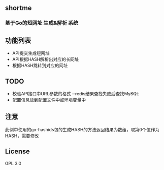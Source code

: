 shortme
---------

### 基于Go的短网址 生成&解析 系统

## 功能列表

- API提交生成短网址
- API根据HASH解析出对应的长网址
- 根据HASH跳转到对应的网址

## TODO

- 校验API接口中URL参数的格式
~~- redis结果查找失败后查找MySQL~~
- 配置信息放到配置文件中或环境变量中

## 注意

此例中使用的go-hashids包的生成HASH的方法返回结果为数组，取第0个值作为HASH，需要修改

## License

GPL 3.0